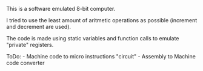 This is a software emulated 8-bit computer.

I tried to use the least amount of aritmetic operations
as possible (increment and decrement are used).

The code is made using static variables and function calls
to emulate "private" registers.

ToDo:
	- Machine code to micro instructions "circuit"
	- Assembly to Machine code converter
